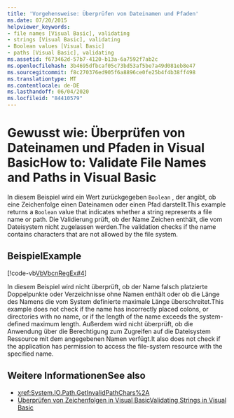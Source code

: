 ```yaml
---
title: 'Vorgehensweise: Überprüfen von Dateinamen und Pfaden'
ms.date: 07/20/2015
helpviewer_keywords:
- file names [Visual Basic], validating
- strings [Visual Basic], validating
- Boolean values [Visual Basic]
- paths [Visual Basic], validating
ms.assetid: f673462d-57b7-4120-b13a-6a7592f7ab2c
ms.openlocfilehash: 3b4695dfbcaf05c73bd53af5be7a49d081eb8e47
ms.sourcegitcommit: f8c270376ed905f6a8896ce0fe25b4f4b38ff498
ms.translationtype: MT
ms.contentlocale: de-DE
ms.lasthandoff: 06/04/2020
ms.locfileid: "84410579"
---
```

# <a name="how-to-validate-file-names-and-paths-in-visual-basic"></a><span data-ttu-id="5db3e-102">Gewusst wie: Überprüfen von Dateinamen und Pfaden in Visual Basic</span><span class="sxs-lookup"><span data-stu-id="5db3e-102">How to: Validate File Names and Paths in Visual Basic</span></span>
<span data-ttu-id="5db3e-103">In diesem Beispiel wird ein Wert zurückgegeben `Boolean` , der angibt, ob eine Zeichenfolge einen Dateinamen oder einen Pfad darstellt.</span><span class="sxs-lookup"><span data-stu-id="5db3e-103">This example returns a `Boolean` value that indicates whether a string represents a file name or path.</span></span> <span data-ttu-id="5db3e-104">Die Validierung prüft, ob der Name Zeichen enthält, die vom Dateisystem nicht zugelassen werden.</span><span class="sxs-lookup"><span data-stu-id="5db3e-104">The validation checks if the name contains characters that are not allowed by the file system.</span></span>  
  
## <a name="example"></a><span data-ttu-id="5db3e-105">Beispiel</span><span class="sxs-lookup"><span data-stu-id="5db3e-105">Example</span></span>  
 [!code-vb[VbVbcnRegEx#4](~/samples/snippets/visualbasic/VS_Snippets_VBCSharp/VbVbcnRegEx/VB/Class1.vb#4)]  
  
 <span data-ttu-id="5db3e-106">In diesem Beispiel wird nicht überprüft, ob der Name falsch platzierte Doppelpunkte oder Verzeichnisse ohne Namen enthält oder ob die Länge des Namens die vom System definierte maximale Länge überschreitet.</span><span class="sxs-lookup"><span data-stu-id="5db3e-106">This example does not check if the name has incorrectly placed colons, or directories with no name, or if the length of the name exceeds the system-defined maximum length.</span></span> <span data-ttu-id="5db3e-107">Außerdem wird nicht überprüft, ob die Anwendung über die Berechtigung zum Zugreifen auf die Dateisystem Ressource mit dem angegebenen Namen verfügt.</span><span class="sxs-lookup"><span data-stu-id="5db3e-107">It also does not check if the application has permission to access the file-system resource with the specified name.</span></span>  
  
## <a name="see-also"></a><span data-ttu-id="5db3e-108">Weitere Informationen</span><span class="sxs-lookup"><span data-stu-id="5db3e-108">See also</span></span>

- <xref:System.IO.Path.GetInvalidPathChars%2A>
- [<span data-ttu-id="5db3e-109">Überprüfen von Zeichenfolgen in Visual Basic</span><span class="sxs-lookup"><span data-stu-id="5db3e-109">Validating Strings in Visual Basic</span></span>](validating-strings.md)
